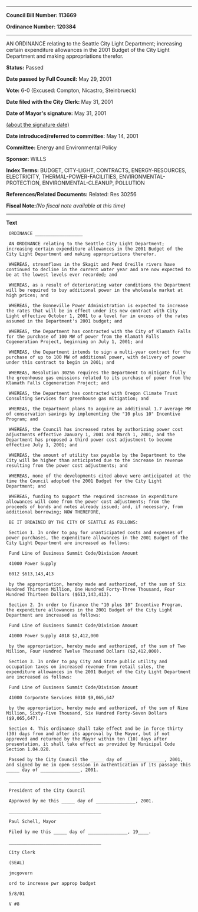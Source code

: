 

********

**Council Bill Number: 113669**
   
**Ordinance Number: 120384**
********

 AN ORDINANCE relating to the Seattle City Light Department; increasing certain expenditure allowances in the 2001 Budget of the City Light Department and making appropriations therefor.

**Status:** Passed
   
**Date passed by Full Council:** May 29, 2001
   
**Vote:** 6-0 (Excused: Compton, Nicastro, Steinbrueck)
   
**Date filed with the City Clerk:** May 31, 2001
   
**Date of Mayor's signature:** May 31, 2001
   
[(about the signature date)](/~public/approvaldate.htm)
   
   
   
**Date introduced/referred to committee:** May 14, 2001
   
**Committee:** Energy and Environmental Policy
   
**Sponsor:** WILLS
   
   
**Index Terms:** BUDGET, CITY-LIGHT, CONTRACTS, ENERGY-RESOURCES, ELECTRICITY, THERMAL-POWER-FACILITIES, ENVIRONMENTAL-PROTECTION, ENVIRONMENTAL-CLEANUP, POLLUTION

**References/Related Documents:** Related: Res 30256

**Fiscal Note:**_(No fiscal note available at this time)_

********

**Text**
   
```
 ORDINANCE __________________

 AN ORDINANCE relating to the Seattle City Light Department; increasing certain expenditure allowances in the 2001 Budget of the City Light Department and making appropriations therefor.

 WHEREAS, streamflows in the Skagit and Pend Oreille rivers have continued to decline in the current water year and are now expected to be at the lowest levels ever recorded; and

 WHEREAS, as a result of deteriorating water conditions the Department will be required to buy additional power in the wholesale market at high prices; and

 WHEREAS, the Bonneville Power Administration is expected to increase the rates that will be in effect under its new contract with City Light effective October 1, 2001 to a level far in excess of the rates assumed in the Department's 2001 budget; and

 WHEREAS, the Department has contracted with the City of Klamath Falls for the purchase of 100 MW of power from the Klamath Falls Cogeneration Project, beginning on July 1, 2001; and

 WHEREAS, the Department intends to sign a multi-year contract for the purchase of up to 100 MW of additional power, with delivery of power under this contract to begin in 2001; and

 WHEREAS, Resolution 30256 requires the Department to mitigate fully the greenhouse gas emissions related to its purchase of power from the Klamath Falls Cogeneration Project; and

 WHEREAS, the Department has contracted with Oregon Climate Trust Consulting Services for greenhouse gas mitigation; and

 WHEREAS, the Department plans to acquire an additional 1.7 average MW of conservation savings by implementing the "10 plus 10" Incentive Program; and

 WHEREAS, the Council has increased rates by authorizing power cost adjustments effective January 1, 2001 and March 1, 2001, and the Department has proposed a third power cost adjustment to become effective July 1, 2001; and

 WHEREAS, the amount of utility tax payable by the Department to the City will be higher than anticipated due to the increase in revenue resulting from the power cost adjustments; and

 WHEREAS, none of the developments cited above were anticipated at the time the Council adopted the 2001 Budget for the City Light Department; and

 WHEREAS, funding to support the required increase in expenditure allowances will come from the power cost adjustments; from the proceeds of bonds and notes already issued; and, if necessary, from additional borrowing; NOW THEREFORE,

 BE IT ORDAINED BY THE CITY OF SEATTLE AS FOLLOWS:

 Section 1. In order to pay for unanticipated costs and expenses of power purchases, the expenditure allowances in the 2001 Budget of the City Light Department are increased as follows:

 Fund Line of Business Summit Code/Division Amount

 41000 Power Supply

 6012 $613,143,413

 by the appropriation, hereby made and authorized, of the sum of Six Hundred Thirteen Million, One Hundred Forty-Three Thousand, Four Hundred Thirteen Dollars ($613,143,413).

 Section 2. In order to finance the "10 plus 10" Incentive Program, the expenditure allowances in the 2001 Budget of the City Light Department are increased as follows:

 Fund Line of Business Summit Code/Division Amount

 41000 Power Supply 4018 $2,412,000

 by the appropriation, hereby made and authorized, of the sum of Two Million, Four Hundred Twelve Thousand Dollars ($2,412,000).

 Section 3. In order to pay City and State public utility and occupation taxes on increased revenue from retail sales, the expenditure allowances in the 2001 Budget of the City Light Department are increased as follows:

 Fund Line of Business Summit Code/Division Amount

 41000 Corporate Services 8010 $9,065,647

 by the appropriation, hereby made and authorized, of the sum of Nine Million, Sixty-Five Thousand, Six Hundred Forty-Seven Dollars ($9,065,647).

 Section 4. This ordinance shall take effect and be in force thirty (30) days from and after its approval by the Mayor, but if not approved and returned by the Mayor within ten (10) days after presentation, it shall take effect as provided by Municipal Code Section 1.04.020.

 Passed by the City Council the _____ day of _______________, 2001, and signed by me in open session in authentication of its passage this _____ day of _______________, 2001.

 ___________________________________

 President of the City Council

 Approved by me this _____ day of _______________, 2001.

 ___________________________________

 Paul Schell, Mayor

 Filed by me this _____ day of _______________, 19____.

 ___________________________________

 City Clerk

 (SEAL)

 jmcgovern

 ord to increase pwr approp budget

 5/8/01

 V #8

```
